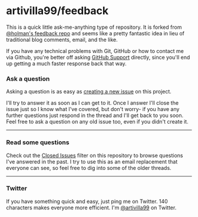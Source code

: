 # artivilla99/feedback

This is a quick little ask-me-anything type of repository. It is forked from [@holman's feedback repo](https://github.com/holman/feedback) and seems like a pretty fantastic idea in lieu of traditional blog comments, email, and the like.

If you have any technical problems with Git, GitHub or how to contact me via Github, you're better off asking [GitHub Support](https://github.com/contact) directly, since you'll end up getting a much faster response back that way.

### Ask a question

Asking a question is as easy as
[creating a new issue](https://github.com/artivilla99/feedback/issues/new) on this
project.

I'll try to answer it as soon as I can get to it. Once I answer I'll close the
issue just so I know what I've covered, but don't worry- if you have any further
questions just respond in the thread and I'll get back to you soon. Feel free to
ask a question on any old issue too, even if you didn't create it.

---

### Read some questions

Check out the [Closed Issues](https://github.com/artivilla99/feedback/issues?q=is%3Aclosed+is%3Aissue+)
filter on this repository to browse questions I've answered in the past. I try
to use this as an email replacement that everyone can see, so feel free to dig
into some of the older threads.

---

### Twitter

If you have something quick and easy, just ping me on Twitter. 140 characters
makes everyone more efficient. I'm [@artivilla99](https://twitter.com/artivilla99) on
Twitter.
